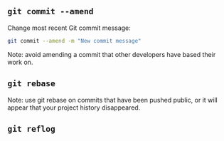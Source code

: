 ## `git commit --amend`

Change most recent Git commit message:

```bash
git commit --amend -m "New commit message"
```

Note: avoid amending a commit that other developers have based their work on.

## `git rebase`

Note: use git rebase on commits that have been pushed public, or it will appear that your project history disappeared.

## `git reflog`
